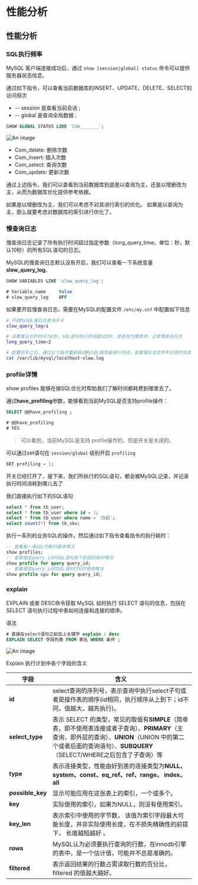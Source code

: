 # 性能分析

## 性能分析

### SQL执行频率

MySQL 客户端连接成功后，通过 `show [session|global] status` 命令可以提供服务器状态信息。

通过如下指令，可以查看当前数据库的INSERT、UPDATE、DELETE、SELECT的访问频次

- -- session 是查看当前会话 ;
- -- global 是查询全局数据 ;

```sql
SHOW GLOBAL STATUS LIKE 'Com_______';
```

![An image](/img/dev/mysql/63.png)

- Com_delete: 删除次数
- Com_insert: 插入次数
- Com_select: 查询次数
- Com_update: 更新次数

通过上述指令，我们可以查看到当前数据库到底是以查询为主，还是以增删改为主，从而为数据库优化提供参考依据。

如果是以增删改为主，我们可以考虑不对其进行索引的优化。 如果是以查询为主，那么就要考虑对数据库的索引进行优化了。

### 慢查询日志

慢查询日志记录了所有执行时间超过指定参数（long_query_time，单位：秒，默认10秒）的所有SQL语句的日志。

MySQL的慢查询日志默认没有开启，我们可以查看一下系统变量 **slow_query_log**。

```sql
SHOW VARIABLES LIKE 'slow_query_log';

# Variable_name     Value
# slow_query_log    OFF
```

如果要开启慢查询日志，需要在MySQL的配置文件 `/etc/my.cnf` 中配置如下信息

```sh
# 开启MySQL慢日志查询开关
slow_query_log=1

# 设置慢日志的时间为2秒，SQL语句执行时间超过2秒，就会视为慢查询，记录慢查询日志
long_query_time=2

# 配置完毕之后，通过以下指令重新启动MySQL服务器进行测试，查看慢日志文件中记录的信息
cat /var/lib/mysql/localhost-slow.log
```

### profile详情

show profiles 能够在做SQL优化时帮助我们了解时间都耗费到哪里去了。

通过**have_profiling**参数，能够看到当前MySQL是否支持profile操作：

```sql
SELECT @@have_profiling ;

# @@have_profiling
# YES
```

> 可以看到，当前MySQL是支持 profile操作的，但是开关是关闭的。

可以通过set语句在 `session/global` 级别开启 `profiling`

```sql
SET profiling = 1;
```

开关已经打开了，接下来，我们所执行的SQL语句，都会被MySQL记录，并记录执行时间消耗到哪儿去了

我们直接执行如下的SQL语句

```sql
select * from tb_user;
select * from tb_user where id = 1;
select * from tb_user where name = '白起';
select count(*) from tb_sku;
```

执行一系列的业务SQL的操作，然后通过如下指令查看指令的执行耗时：

```sql
-- 查看每一条SQL的耗时基本情况
show profiles;
-- 查看指定query_id的SQL语句各个阶段的耗时情况
show profile for query query_id;
-- 查看指定query_id的SQL语句CPU的使用情况
show profile cpu for query query_id;
```

### explain

EXPLAIN 或者 DESC命令获取 MySQL 如何执行 SELECT 语句的信息，包括在 SELECT 语句执行过程中表如何连接和连接的顺序。

语法

```sql
# 直接在select语句之前加上关键字 explain / desc
EXPLAIN SELECT 字段列表 FROM 表名 WHERE 条件 ;
```

![An image](/img/dev/mysql/64.png)

Explain 执行计划中各个字段的含义

| **字段**         | **含义**                                                     |
| ---------------- | ------------------------------------------------------------ |
| **id**           | select查询的序列号，表示查询中执行select子句或者是操作表的顺序(id相同，执行顺序从上到下；id不同，值越大，越先执行)。 |
| **select_type**  | 表示 SELECT 的类型，常见的取值有**SIMPLE**（简单表，即不使用表连接或者子查询）、**PRIMARY**（主查询，即外层的查询）、**UNION**（UNION 中的第二个或者后面的查询语句）、**SUBQUERY**（SELECT/WHERE之后包含了子查询）等 |
| **type**         | 表示连接类型，性能由好到差的连接类型为**NULL、system、const、eq_ref、ref、range、 index、all** |
| **possible_key** | 显示可能应用在这张表上的索引，一个或多个。                   |
| **key**          | 实际使用的索引，如果为NULL，则没有使用索引。                 |
| **key_len**      | 表示索引中使用的字节数， 该值为索引字段最大可能长度，并非实际使用长度，在不损失精确性的前提下， 长度越短越好 。 |
| **rows**         | MySQL认为必须要执行查询的行数，在innodb引擎的表中，是一个估计值，可能并不总是准确的。 |
| **filtered**     | 表示返回结果的行数占需读取行数的百分比， filtered 的值越大越好。 |
